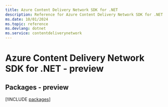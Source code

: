 ```yaml
---
title: Azure Content Delivery Network SDK for .NET
description: Reference for Azure Content Delivery Network SDK for .NET
ms.date: 10/01/2024
ms.topic: reference
ms.devlang: dotnet
ms.service: contentdeliverynetwork
---
```

# Azure Content Delivery Network SDK for .NET - preview
## Packages - preview
[!INCLUDE [packages](content-delivery-network-index.md)]